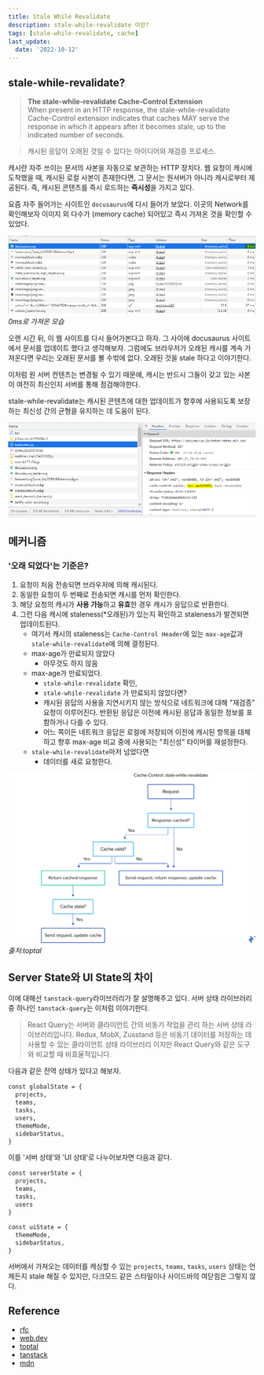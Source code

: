 ```yaml
---
title: Stale While Revalidate
description: stale-while-revalidate 이란?
tags: [stale-while-revalidate, cache]
last_update:
  date: '2022-10-12'
---
```


## stale-while-revalidate?

> **The stale-while-revalidate Cache-Control Extension**  
> When present in an HTTP response, the stale-while-revalidate Cache-Control extension indicates that caches MAY serve the response in which it appears after it becomes stale, up to the indicated number of seconds.

> 캐시된 응답이 오래된 것일 수 있다는 아이디어와 재검증 프로세스.

캐시란 자주 쓰이는 문서의 사본을 자동으로 보관하는 HTTP 장치다. 웹 요청이 캐시에 도착했을 때, 캐시된 로컬 사본이 존재한다면, 그 문서는 원서버가 아니라 캐시로부터 제공된다. 즉, 캐시된 콘텐츠를 즉시 로드하는 **즉시성**을 가지고 있다.

요즘 자주 들어가는 사이트인 `docusaurus`에 다시 들어가 보았다. 이곳의 Network를 확인해보자 이미지 외 다수가 (memory cache) 되어있고 즉시 가져온 것을 확인할 수 있었다.

![0ms로 가져온 모습](./images/cashe1.png)
_0ms로 가져온 모습_

오랜 시간 뒤, 이 웹 사이트를 다시 들어가본다고 하자. 그 사이에 docusaurus 사이트에서 문서를 업데이트 했다고 생각해보자. 그럼에도 브라우저가 오래된 캐시를 계속 가져온다면 우리는 오래된 문서를 볼 수밖에 없다. 오래된 것을 stale 하다고 이야기한다.

이처럼 원 서버 컨텐츠는 변경될 수 있기 때문에, 캐시는 반드시 그들이 갖고 있는 사본이 여전히 최신인지 서버를 통해 점검해야한다.

stale-while-revalidate는 캐시된 콘텐츠에 대한 업데이트가 향후에 사용되도록 보장하는 최신성 간의 균형을 유지하는 데 도움이 된다.

![Cache-Control을 확인해보자](./images/cashe3.png)

## 메커니즘

### '오래 되었다'는 기준은?

1. 요청이 처음 전송되면 브라우저에 의해 캐시된다.
2. 동일한 요청이 두 번째로 전송되면 캐시를 먼저 확인한다.
3. 해당 요청의 캐시가 **사용 가능**하고 **유효**한 경우 캐시가 응답으로 반환한다.
4. 그런 다음 캐시에 staleness(\*오래된)가 있는지 확인하고 staleness가 발견되면 업데이트된다.
   - 여기서 캐시의 staleness는 `Cache-Control Header`에 있는 `max-age`값과 `stale-while-revalidate`에 의해 결정된다.
   - max-age가 만료되지 않았다
     - 아무것도 하지 않음
   - max-age가 만료되었다.
     - `stale-while-revalidate` 확인,
     - `stale-while-revalidate` 가 만료되지 않았다면?
     - 캐시된 응답의 사용을 지연시키지 않는 방식으로 네트워크에 대해 "재검증" 요청이 이루어진다. 반환된 응답은 이전에 캐시된 응답과 동일한 정보를 포함하거나 다를 수 있다.
     - 어느 쪽이든 네트워크 응답은 로컬에 저장되어 이전에 캐시된 항목을 대체하고 향후 max-age 비교 중에 사용되는 "최신성" 타이머를 재설정한다.
   - `stale-while-revalidate`마저 넘었다면
     - 데이터를 새로 요청한다.

![매커니즘](./images/cashe2.png)
_출처:toptal_

## Server State와 UI State의 차이

이에 대해선 `tanstack-query`라이브러리가 잘 설명해주고 있다. 서버 상태 라이브러리 중 하나인 `tanstack-query`는 이처럼 이야기한다.

> React Query는 서버와 클라이언트 간의 비동기 작업을 관리 하는 서버 상태 라이브러리입니다.
> Redux, MobX, Zusstand 등은 비동기 데이터를 저장하는 데 사용할 수 있는 클라이언트 상태 라이브러리 이지만 React Query와 같은 도구와 비교할 때 비효율적입니다.

다음과 같은 전역 상태가 있다고 해보자.

```
const globalState = {
  projects,
  teams,
  tasks,
  users,
  themeMode,
  sidebarStatus,
}
```

이를 '서버 상태'와 'UI 상태'로 나누어보자면 다음과 같다.

```
const serverState = {
  projects,
  teams,
  tasks,
  users
}
```

```
const uiState = {
  themeMode,
  sidebarStatus,
}
```

서버에서 가져오는 데이터를 캐싱할 수 있는 `projects`, `teams`, `tasks`, `users` 상태는 언제든지 stale 해질 수 있지만, 다크모드 같은 스타일이나 사이드바의 여닫힘은 그렇지 않다.

## Reference

- [rfc](https://www.rfc-editor.org/rfc/rfc5861#section-3)
- [web.dev](https://web.dev/stale-while-revalidate/)
- [toptal](https://www.toptal.com/react-hooks/stale-while-revalidate)
- [tanstack](https://tanstack.com/query/v4/docs/guides/does-this-replace-client-state?from=reactQueryV3&original=https://react-query-v3.tanstack.com/guides/does-this-replace-client-state)
- [mdn](https://developer.mozilla.org/en-US/docs/Web/HTTP/Headers/Cache-Control)
